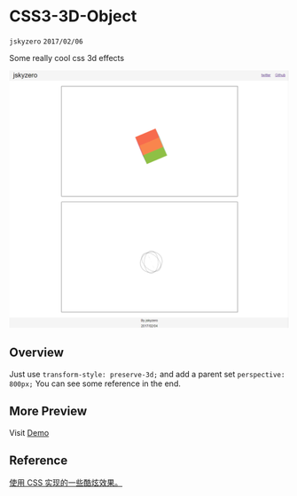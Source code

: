 # CSS3-3D-Object
`jskyzero` `2017/02/06`

Some really cool css 3d effects

![](./images/preview.png)

## Overview

Just use `transform-style: preserve-3d;` and add a parent set `perspective: 800px;` You can see some reference in the end.

## More Preview

Visit [Demo](https://jskyzero.github.io/Web/projects/CSS3-3D-Object/)

## Reference

[使用 CSS 实现的一些酷炫效果。](https://github.com/chokcoco/css3-)